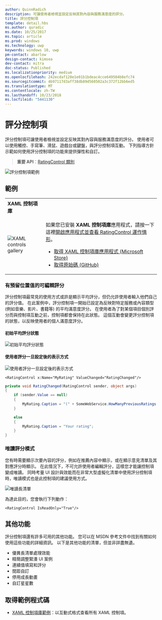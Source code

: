 ```yaml
---
author: QuinnRadich
description: 可讓使用者檢視並設定反映其對內容與服務滿意度的評分。
title: 評分控制項
template: detail.hbs
ms.author: quradic
ms.date: 10/25/2017
ms.topic: article
ms.prod: windows
ms.technology: uwp
keywords: windows 10, uwp
pm-contact: abarlow
design-contact: kimsea
dev-contact: mitra
doc-status: Published
ms.localizationpriority: medium
ms.openlocfilehash: 242ecdaf128e1e01b1bdeac4cce649504b8efc74
ms.sourcegitcommit: 4b97117d3aff38db89d560502a3c372f12bb6ed5
ms.translationtype: MT
ms.contentlocale: zh-TW
ms.lasthandoff: 10/23/2018
ms.locfileid: "5441130"
---
```

# <a name="rating-control"></a>評分控制項

評分控制項可讓使用者檢視並設定反映其對內容與服務滿意度的評分。 使用者可以使用觸控、手寫筆、滑鼠、遊戲台或鍵盤，與評分控制項互動。 下列指導方針示範如何使用評分控制項的功能來提供彈性和自訂。

> **重要 API**：[RatingControl 類別](https://docs.microsoft.com/uwp/api/windows.ui.xaml.controls.ratingcontrol)

![評分控制項範例](images/rating_rs2_doc_ratings_intro.png)

## <a name="examples"></a>範例

<table>
<th align="left">XAML 控制項庫<th>
<tr>
<td><img src="images/xaml-controls-gallery-sm.png" alt="XAML controls gallery"></img></td>
<td>
    <p>如果您已安裝 <strong style="font-weight: semi-bold">XAML 控制項庫</strong>應用程式，請按一下這裡<a href="xamlcontrolsgallery:/item/RatingControl">開啟應用程式並查看 RatingControl 運作情形</a>。</p>
    <ul>
    <li><a href="https://www.microsoft.com/store/productId/9MSVH128X2ZT">取得 XAML 控制項庫應用程式 (Microsoft Store)</a></li>
    <li><a href="https://github.com/Microsoft/Windows-universal-samples/tree/master/Samples/XamlUIBasics">取得原始碼 (GitHub)</a></li>
    </ul>
</td>
</tr>
</table>

### <a name="editable-rating-with-placeholder-value"></a>有預留位置值的可編輯評分

評分控制項最常見的使用方式或許是顯示平均評分，但仍允許使用者輸入他們自己的評分值。 在此案例中，評分控制項一開始已設定為反映對特定服務或內容類型 (例如音樂、影片、書籍等) 的平均滿意度評分。 在使用者為了對某個項目個別評分而與控制項互動之前，控制項都會保持在此狀態。 這個互動會變更評分控制項的狀態，以反映使用者的個人滿意度評分。

#### <a name="initial-average-rating-state"></a>初始平均評分狀態
![初始平均評分狀態](images/rating_rs2_doc_movie_aggregate.png)

#### <a name="representation-of-user-rating-once-set"></a>使用者評分一旦設定後的表示方式

![使用者評分一旦設定後的表示方式](images/rating_rs2_doc_movie_user.png)

```XAML
<RatingControl x:Name="MyRating" ValueChanged="RatingChanged"/>
```

```csharp
private void RatingChanged(RatingControl sender, object args)
{
    if (sender.Value == null)
    {
        MyRating.Caption = "(" + SomeWebService.HowManyPreviousRatings() + ")";
    }

    else
    {
        MyRating.Caption = "Your rating";
    }
}
```

### <a name="read-only-rating-mode"></a>唯讀評分模式

您有時需要顯示次要內容的評分，例如在推薦內容中顯示，或在顯示意見清單及其對應評分時顯示。 在此情況下，不可允許使用者編輯評分，這樣您才能讓控制項變成唯讀。
同時考量 UI 設計與效能而在非常大型虛擬化清單中使用評分控制項時，唯讀模式也是此控制項的建議使用方式。

![唯讀長清單](images/rating_rs2_doc_reviews.png)

為達此目的，您會執行下列動作：

```XAML
<RatingControl IsReadOnly="True"/>
```

## <a name="additional-functionality"></a>其他功能

評分控制項還有許多可用的其他功能。 您可以在 MSDN 參考文件中找到有關如何使用這些功能的詳細資訊。
以下是其他功能的清單，但並非詳盡無遺。
-   優異長清單處理效能
-   精簡調整緊湊 UI 案例
-   連續值填寫和評分
-   間距自訂
-   停用成長動畫
-   自訂星星數

## <a name="get-the-sample-code"></a>取得範例程式碼

- [XAML 控制項庫範例](https://github.com/Microsoft/Windows-universal-samples/tree/master/Samples/XamlUIBasics)：以互動式格式查看所有 XAML 控制項。
